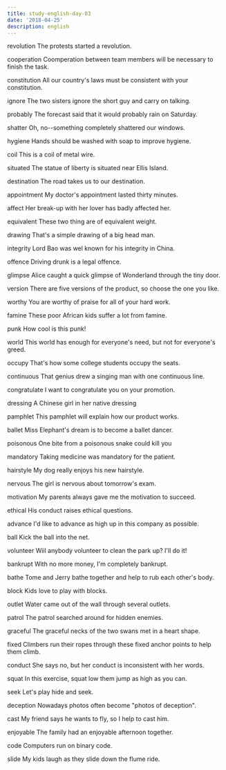 ```yaml
---
title: study-english-day-03
date: '2018-04-25'
description: english
---
```


revolution
The protests started a revolution.

cooperation
Coomperation between team members will be necessary to finish the task.

constitution
All our country's laws must be consistent with your constitution.

ignore
The two sisters ignore the short guy and carry on talking.

probably
The forecast said that it would probably rain on Saturday.

shatter
Oh, no--something completely shattered our windows.

hygiene
Hands should be washed with soap to improve hygiene.

coil
This is a coil of metal wire.

situated
The statue of liberty is situated near Ellis Island.

destination
The road takes us to our destination.

appointment
My doctor's appointment lasted thirty minutes.

affect
Her break-up with her lover has badly affected her.

equivalent
These two thing are of equivalent weight.

drawing
That's a simple drawing of a big head man.

integrity
Lord Bao was wel known for his integrity in China.

offence
Driving drunk is a legal offence.

glimpse
Alice caught a quick glimpse of Wonderland through the tiny door.

version
There are five versions of the product, so choose the one you like.

worthy
You are worthy of praise for all of your hard work.

famine
These poor African kids suffer a lot from famine.

punk
How cool is this punk!

world
This world has enough for everyone's need, but not for everyone's greed.

occupy
That's how some college students occupy the seats.

continuous
That genius drew a singing man with one continuous line.

congratulate
I want to congratulate you on your promotion.

dressing
A Chinese girl in her native dressing

pamphlet
This pamphlet will explain how our product works.

ballet
Miss Elephant's dream is to become a ballet dancer.

poisonous
One bite from a poisonous snake could kill you

mandatory
Taking medicine was mandatory for the patient.

hairstyle
My dog really enjoys his new hairstyle.

nervous
The girl is nervous about tomorrow's exam.

motivation
My parents always gave me the motivation to succeed.

ethical
His conduct raises ethical questions.

advance
I'd like to advance as high up in this company as possible.

ball
Kick the ball into the net.

volunteer
Wiil anybody volunteer to clean the park up? I'll do it!

bankrupt
With no more money, I'm completely bankrupt.

bathe
Tome and Jerry bathe together and help to rub each other's body.

block
Kids love to play with blocks.

outlet
Water came out of the wall through several outlets.

patrol
The patrol searched around for hidden enemies.

graceful
The graceful necks of the two swans met in a heart shape.

fixed
Climbers run their ropes through these fixed anchor points to help them climb.

conduct
She says no, but her conduct is inconsistent with her words.

squat
In this exercise, squat low them jump as high as you can.

seek
Let's play hide and seek.

deception
Nowadays photos often become "photos of deception".

cast
My friend says he wants to fly, so I help to cast him.

enjoyable
The family had an enjoyable afternoon together.

code
Computers run on binary code.

slide
My kids laugh as they slide down the flume ride.

